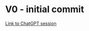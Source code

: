 
# V0 - initial commit

[Link to ChatGPT session](https://chatgpt.com/share/678393d9-7300-8003-88d0-7202888d95b4)
